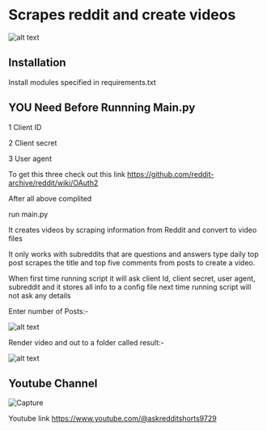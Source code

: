 # Scrapes reddit and create videos

![alt text](https://i.imgur.com/U3YNAn6b.jpg)

## Installation

Install modules specified in requirements.txt

## YOU Need Before Runnning Main.py

1 Client ID

2 Client secret

3 User agent 

To get this three check out this link
https://github.com/reddit-archive/reddit/wiki/OAuth2

After all above complited

run main.py

It creates videos by scraping information from Reddit and convert to video files
 
It only works with subreddits that are questions and answers type daily top post scrapes the title and top five comments from posts to create a video.

When first time running script it will ask client Id, client secret, user agent, subreddit and it stores all info to a config file next time running script will not ask any details

Enter number of Posts:-

![alt text](https://i.imgur.com/YmWkdaf.png)

Render video and out to a folder called result:-

![alt text](https://i.imgur.com/9vF3e69.png)

## Youtube Channel

![Capture](https://user-images.githubusercontent.com/86147453/204212247-f02d3c7f-983f-4a89-9d87-519845cb7e6b.PNG)

Youtube link
https://www.youtube.com/@askredditshorts9729
